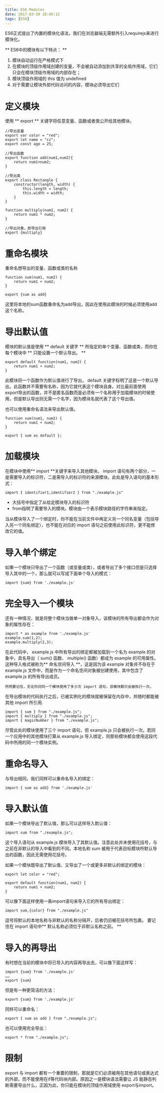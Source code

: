 ```yaml
---
title: ES6 Modules
date: 2017-03-30 18:45:12
tags: [ES6]
---
```


ES6正式提出了内置的模块化语法，我们在浏览器端无需额外引入requirejs来进行模块化。

** ES6中的模块有以下特点： **
1. 模块自动运行在严格模式下
2. 在模块的顶级作用域创建的变量，不会被自动添加到共享的全局作用域，它们只会在模块顶级作用域的内部存在；
3. 模块顶级作用域的 this 值为 undefined
4. 对于需要让模块外部代码访问的内容，模块必须导出它们

# 定义模块 #

使用 ** export ** 关键字将任意变量、函数或者类公开给其他模块。
```
//导出变量
export var color = "red";
export let name = "cz";
export const age = 25;

//导出函数
export function add(num1,num2){
    return num1+num2;
}

//导出类
export class Rectangle {
    constructor(length, width) {
        this.length = length;
        this.width = width;
    }
}

function multiply(num1, num2) {
    return num1 * num2;
}

//导出对象，即导出引用
export {multiply}
```

# 重命名模块 #

重命名想导出的变量、函数或类的名称
```
function sum(num1, num2) {
    return num1 + num2;
}

export {sum as add}
```
这里将本地的sum函数重命名为add导出，因此在使用此模块的时候必须使用add这个名称。

# 导出默认值 #

模块的默认值是使用 ** default 关键字 ** 所指定的单个变量、函数或类，而你在每个模块中 ** 只能设置一个默认导出。 **

```
export default function(num1, num2) {
    return num1 + num2;
}
```
此模块将一个函数作为默认值进行了导出， default 关键字标明了这是一个默认导出。此函数并不需要有名称，因为它就代表这个模块自身。对比最前面使用export导出的函数，并不是匿名函数而是必须有一个名称用于加载模块的时候使用，但是默认导出则无需一个名字，因为模块名就代表了这个导出值。

也可以使用重命名语法来导出默认值。
```
function sum(num1, num2) {
    return num1 + num2;
}

export { sum as default };
```

# 加载模块 #

在模块中使用** import **关键字来导入其他模块。
import 语句有两个部分，一是需要导入的标识符，二是需导入的标识符的来源模块。此处是导入语句的基本形式：
```
import { identifier1,identifier2 } from "./example.js"
```
*  大括号中指定了从给定模块导入的标识符
*  from指明了需要导入的模块。模块由一个表示模块路径的字符串来指定。

当从模块导入了一个绑定时，你不能在当前文件中再定义另一个同名变量（包括导入另一个同名绑定），也不能在对应的 import 语句之前使用此标识符，更不能修改它的值。

# 导入单个绑定 #

如果一个模块只导出了一个函数（或变量或类），或者导出了多个接口但是只选择导入其中的一个，那么就可以写成下面单个导入的模式：

```
import {sum} from './example.js'
```

# 完全导入一个模块 #

还有一种情况，就是将整个模块当做单一对象导入，该模块的所有导出都会作为对象的属性存在：

```
import * as example from './example.js'
example.sum(1,2);
example.multiply(2,3);
```
在此代码中， example.js 中所有导出的绑定都被加载到一个名为 example 的对象中，具名导出（ sum() 函数、 multiple() 函数）都成为 example 的可用属性。
这种导入格式被称为** 命名空间导入 **，这是因为该 example 对象并不存在于 example.js 文件中，而是作为一个命名空间对象被创建使用，其中包含了 example.js 的所有导出成员。
```
然而要记住，无论你对同一个模块使用了多少次 import 语句，该模块都只会被执行一次。
```

在导出模块的代码执行之后，已被实例化的模块就被保留在内存中，并随时都能被其他 import 所引用.

```
import { sum } from "./example.js";
import { multiply } from "./example.js";
import { magicNumber } from "./example.js";
```
尽管此处的模块使用了三个 import 语句，但 example.js 只会被执行一次。若同一个应用中的其他模块打算从 example.js 导入绑定，则那些模块都会使用这段代码中所用的同一个模块实例。

# 重命名导入 #
与导出相同，我们同样可以重命名导入的绑定：
```
import { sum as add} from './example.js'
```

# 导入默认值 #

如果一个模块导出了默认值，那么可以这样导入默认值：

```
import sum from "./example.js";
```
这个导入语句从 example.js 模块导入了其默认值。注意此处并未使用花括号，与之前在非默认的导入中看到的不同。本地名称 sum 被用于代表目标模块所默认导出的函数，因此无需使用花括号。

如果一个模块既导出了默认值、又导出了一个或更多非默认的绑定的模块：
```
export let color = "red";

export default function(num1, num2) {
    return num1 + num2;
}
```

可以像下面这样使用一条import语句来导入它的所有导出绑定：
```
import sum,{color} from "./example.js"
```
逗号将默认的本地名称与非默认的名称分隔开，后者仍旧被花括号所包裹。
要记住在 import 语句中** 默认名称必须位于非默认名称之前。 **

# 导入的再导出 #
有时想在当前的模块中将已导入的内容再导出去，可以像下面这样写：
```
import {sum} from './example.js'
……
export {sum}
```

但是有一种更简洁的方法：

```
export {sum} from './example.js'
```

同样可以重命名：
```
export { sum as add } from "./example.js";
```

也可以使用完全导出：
```
export * from "./example.js";
```

# 限制 #

export 与 import 都有一个重要的限制，那就是它们必须被用在其他语句或表达式的外部，而不能使用在if等代码块内部。原因之一是模块语法需要让 JS 能静态判断需要导出什么，正因为此，你只能在模块的顶级作用域使用 export与import。